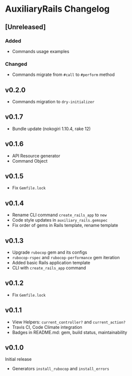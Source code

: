 # AuxiliaryRails Changelog

## [Unreleased]

### Added
- Commands usage examples

### Changed
- Commands migrate from `#call` to `#perform` method

## v0.2.0

* Commands migration to `dry-initializer`

## v0.1.7

* Bundle update (nokogiri 1.10.4, rake 12)

## v0.1.6

* API Resource generator
* Command Object

## v0.1.5

* Fix `Gemfile.lock`

## v0.1.4

* Rename CLI command `create_rails_app` to `new`
* Code style updates in `auxiliary_rails.gemspec`
* Fix order of gems in Rails template, rename template

## v0.1.3

* Upgrade `rubocop` gem and its configs
* `rubocop-rspec` and `rubocop-performance` gem iteration
* Added basic Rails application template
* CLI with `create_rails_app` command

## v0.1.2

* Fix `Gemfile.lock`

## v0.1.1

* View Helpers: `current_controller?` and `current_action?`
* Travis CI, Code Climate integration
* Badges in README.md: gem, build status, maintainability

## v0.1.0

Initial release

* Generators `install_rubocop` and `install_errors`
